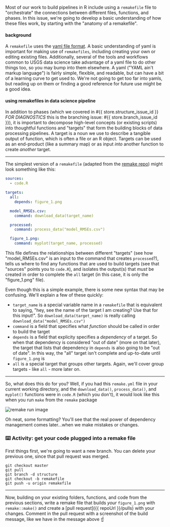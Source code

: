 Most of our work to build pipelines in R include using a `remakefile` file to "orchestrate" the connections between different files, functions, and phases. In this issue, we're going to develop a basic understanding of how these files work, by starting with the "anatomy of a remakefile".

#### background

A `remakefile` uses the [yaml file format](https://en.wikipedia.org/wiki/YAML). A basic understanding of yaml is important for making use of `remakefiles`, including creating your own or editing existing files. Additionally, several of the tools and workflows common to USGS data science take advantage of a yaml file to do other things too, so you may bump into them elsewhere. A yaml ("YAML ain't markup language") is fairly simple, flexible, and readable, but can have a bit of a learning curve to get used to. We're not going to get too far into yamls, but reading up on them or finding a good reference for future use might be a good idea.

#### using remakefiles in data science pipeline

In addition to phases (which we covered in #{{ store.structure_issue_id }} *FOR DIAGNOSTICS* this is the branching issue: #{{ store.branch_issue_id }}), it is important to decompose high-level concepts (or existing scripts) into thoughtful functions and "targets" that form the building blocks of data processing pipelines. A target is a noun we use to describe a tangible output of function, which is often a file or an R object. Targets can be used as an end-product (like a summary map) or as input _into_ another function to create _another_ target. 

---
The simplest version of a `remakefile` (adapted from the [remake repo](https://github.com/richfitz/remake)) might look something like this:

```yaml
sources:
  - code.R

targets:
  all:
    depends: figure_1.png

  model_RMSEs.csv:
    command: download_data(target_name)

  processed:
    command: process_data("model_RMSEs.csv")

  figure_1.png:
    command: myplot(target_name, processed)
```


This file defines the relationships between different "targets" (see how "model_RMSEs.csv" is an input to the command that creates `processed`?), tells us where to find any functions that are used to build targets (see that "sources" points you to `code.R`), and isolates the output(s) that _must_ be created in order to complete the `all` target (in this case, it is only the "figure_1.png" file). 

Even though this is a simple example, there is some new syntax that may be confusing. We'll explain a few of these quickly:
 - `target_name` is a special variable name in a `remakefile` that is equivalent to saying, "hey, see the name of the target I am creating? Use that for this input!". So `download_data(target_name)` is really calling `download_data("model_RMSEs.csv")`
 - `command` is a field that specifies what _function_ should be called in order to build the target
 - `depends` is a field that explicity specifies a _dependency_ of a target. So when that dependency is considered "out of date" (more on that later), the target that lists that dependency in `depends` is also going to be "out of date". In this way, the "all" target isn't complete and up-to-date until `figure_1.png` is
 - `all` is a special target that groups other targets. Again, we'll cover group targets - like `all` - more later on.

---

So, what does this do for you? Well, if you had this `remake.yml` file in your current working directory, and the `download_data()`, `process_data()`, and `myplot()` functions were in `code.R` (which you don't), it would look like this when you run `make` from the `remake` package

![remake run image](https://user-images.githubusercontent.com/2349007/81447341-15edda80-9142-11ea-8321-c490cb6cb9ef.png)

Oh neat, some formatting? You'll see that the real power of dependency management comes later...when we make mistakes or changes. 

### :keyboard: Activity: get your code plugged into a remake file
First things first, we're going to want a new branch. You can delete your previous one, since that pull request was merged. 
```
git checkout master
git pull
git branch -d structure
git checkout -b remakefile
git push -u origin remakefile 
```

---
Now, building on your existing folders, functions, and code from the previous sections, write a remake file that builds _your_ `figure_1.png` with `remake::make()` and create a [pull request]({{ repoUrl }}/pulls) with your changes. Comment in the pull request with a screenshot of the build message, like we have in the message above :point_up:


